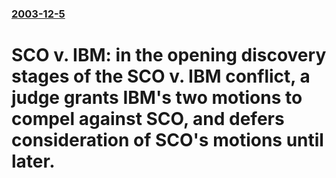 ### [2003-12-5](/news/2003/12/5/index.md)

# SCO v. IBM: in the opening discovery stages of the SCO v. IBM conflict, a judge grants IBM's two motions to compel against SCO, and defers consideration of SCO's motions until later.




